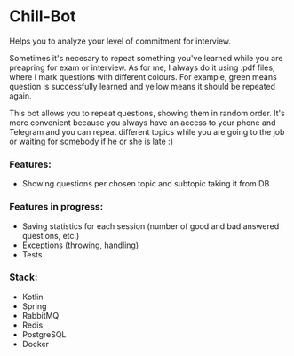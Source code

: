 # Chill-Bot

Helps you to analyze your level of commitment for interview.

Sometimes it's necesary to repeat something you've learned while you are preapring for exam or interview. As for me, I always do it using .pdf files, where I mark questions with different colours. 
For example, green means question is successfully learned and yellow means it should be repeated again.

This bot allows you to repeat questions, showing them in random order. It's more convenient because you always have an access to your phone and Telegram and you can repeat different topics while you are going to the job or waiting for somebody if he or she is late :)

### Features:
- Showing questions per chosen topic and subtopic taking it from DB

### Features in progress:
- Saving statistics for each session (number of good and bad answered questions, etc.)
- Exceptions (throwing, handling)
- Tests

### Stack:
- Kotlin
- Spring
- RabbitMQ
- Redis
- PostgreSQL
- Docker

